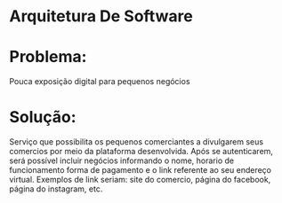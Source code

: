 # Arquitetura De Software
<h1>Problema:</h1> Pouca exposição digital para pequenos negócios 
<h1>Solução:</h1>  Serviço que possibilita os pequenos comerciantes a divulgarem seus comercios por meio da plataforma desenvolvida. 
Após se autenticarem, será possível incluir negócios informando o nome, horario de funcionamento forma de pagamento e o link referente ao seu endereço virtual. 
Exemplos de link seriam: site do comercio, página do facebook, página do instagram, etc.
